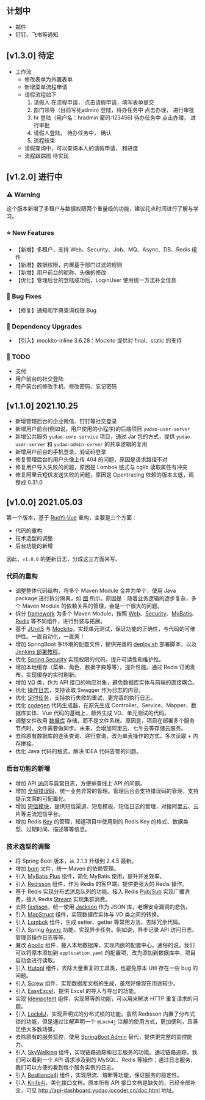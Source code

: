 ## 计划中

* 邮件
* 钉钉、飞书等通知

## [v1.3.0] 待定

* 工作流
  * 修改表单为外置表单
  * 新增菜单流程申请
  * 请假流程如下
    1. 请假人 在流程申请， 点击请假申请，填写表单提交
    2. 部门领导（目前写死admin)  登陆，待办任务中 点击办理， 进行审批
    3. hr 登陆（用户名：hradmin 密码:123456)  待办任务中 点击办理， 进行审批
    4. 请假人登陆， 待办任务中， 确认
    5. 流程结束
  * 请假查询中，可以查询本人的请假申请， 和进度
  * 流程跟踪图 待实现


## [v1.2.0] 进行中

### ⚠️ Warning

这个版本新增了多租户与数据权限两个重量级的功能，建议花点时间进行了解与学习。

### ⭐ New Features

* 【新增】多租户，支持 Web、Security、Job、MQ、Async、DB、Redis 组件
* 【新增】数据权限，内置基于部门过滤的规则
* 【新增】用户前台的昵称、头像的修改
* 【优化】管理后台的登陆成功后，LoginUser 使用统一方法补全信息

### 🐞 Bug Fixes

* 【修复】通知和字典查询权限 Bug

### 🔨 Dependency Upgrades

* 【引入】mockito-inline 3.6.28：Mockito 提供对 final、static 的支持

### 📝 TODO

* 支付
* 用户前台的社交登陆
* 用户前台的修改手机、修改密码、忘记密码

## [v1.1.0] 2021.10.25

* 新增管理后台的企业微信、钉钉等社交登录
* 新增用户前台(例如说，用户使用的小程序)的后端项目 `yudao-user-server`
* 新增公共服务 `yudao-core-service` 项目，通过 Jar 包的方式，提供 `yudao-user-server` 和 `yudao-admin-server` 的共享逻辑的复用
* 新增用户前台的手机登录、验证码登录
* 修复管理后台的用户头像上传 404 的问题，原因是请求路径不对
* 修复用户导入失败的问题，原因是 Lombok 链式与 cglib 读取属性有冲突
* 修复阿里云短信发送失败的问题，原因是 Opentracing 依赖的版本太低，调整成 0.31.0

## [v1.0.0] 2021.05.03

第一个版本，基于 [RuoYi-Vue](https://gitee.com/y_project/RuoYi-Vue) 重构，主要是三个方面：
* 代码的重构
* 技术选型的调整
* 后台功能的新增

因此，`v1.0.0` 的更新日志，分成这三方面来写。

### 代码的重构

* 调整整体代码结构，将多个 Maven Module 合并为单个，使用 Java package 进行拆分隔离，如 [图](https://static.iocoder.cn/ruoyi-vue-pro-modules.jpg) 所示。原因是：随着业务逻辑的逐步复杂，多个 Maven Module 的依赖关系的管理，会是一个很大的问题。
* 拆分 [framework](https://gitee.com/zhijiantianya/ruoyi-vue-pro/tree/master/yudao-framework) 为多个 Maven Module，按照 [Web](https://gitee.com/zhijiantianya/ruoyi-vue-pro/tree/master/yudao-framework/yudao-spring-boot-starter-web)、[Security](https://gitee.com/zhijiantianya/ruoyi-vue-pro/tree/master/yudao-framework/yudao-spring-boot-starter-security)、[MyBatis](https://gitee.com/zhijiantianya/ruoyi-vue-pro/tree/master/yudao-framework/yudao-spring-boot-starter-mybatis)、[Redis](https://gitee.com/zhijiantianya/ruoyi-vue-pro/tree/master/yudao-framework/yudao-spring-boot-starter-redis) 等不同组件，进行封装与拓展。
* 基于 [JUnit5](https://junit.org/junit5/) 与 [Mockito](https://github.com/mockito/mockito)，实现单元测试，保证功能的正确性，与代码的可维护性。一直自动化，一直爽！
* 增加 SpringBoot 多环境的配置文件，提供完善的 [deploy.sh](https://gitee.com/zhijiantianya/ruoyi-vue-pro/blob/master/bin/deploy.sh) 部署脚本，以及 [Jenkins 部署教程](https://juejin.cn/post/6942098287533129765)。
* 优化 [Spring Security](https://gitee.com/zhijiantianya/ruoyi-vue-pro/tree/master/yudao-framework/yudao-spring-boot-starter-security) 实现权限的代码，提升可读性和维护性。
* 增加本地缓存（菜单、角色、数据字典等等），提升性能。通过 Redis 订阅发布，实现缓存的实时刷新。
* 增加 [VO](https://gitee.com/zhijiantianya/ruoyi-vue-pro/tree/master/yudao-admin-server/src/main/java/cn/iocoder/yudao/adminserver/modules/system/controller/auth/vo) 类，作为 API 接口的响应对象，避免数据库实体与前端的直接耦合。
* 优化 [操作日志](https://gitee.com/zhijiantianya/ruoyi-vue-pro/tree/master/src/main/java/cn/iocoder/dashboard/framework/logger/operatelog)，支持读取 Swagger 作为日志的内容。
* 优化 [定时任务](https://gitee.com/zhijiantianya/ruoyi-vue-pro/tree/master/src/main/java/cn/iocoder/dashboard/framework/quartz)，支持执行失败的重试，更完善的执行日志。
* 优化 [codegen](https://gitee.com/zhijiantianya/ruoyi-vue-pro/tree/master/yudao-admin-server/src/main/java/cn/iocoder/yudao/adminserver/modules/tool/service/codegen) 代码生成器，在原先生成 Controller、Service、Mapper、数据库实体、Vue 代码的基础上，额外生成 VO、单元测试的代码。
* 调整文件改用 [数据库](https://gitee.com/zhijiantianya/ruoyi-vue-pro/blob/master/yudao-admin-server/src/main/java/cn/iocoder/yudao/adminserver/modules/infra/dal/dataobject/file/InfFileDO.java) 存储，而不是文件系统。原因是，项目在部署多个服务节点时，文件需要做同步。未来，会增加阿里云、七牛云等存储云服务。
* 去除原有数据库的连表查询、递归查询，改为单表操作的方式，多次读取 + 内存拼接。
* 优化 Java 代码的格式，解决 IDEA 代码告警的问题。

### 后台功能的新增

* 增加 API [访问](https://gitee.com/zhijiantianya/ruoyi-vue-pro/blob/master/yudao-admin-server/src/main/java/cn/iocoder/yudao/adminserver/modules/infra/dal/dataobject/logger/InfApiAccessLogDO.java)与[异常](https://gitee.com/zhijiantianya/ruoyi-vue-pro/blob/master/yudao-admin-server/src/main/java/cn/iocoder/yudao/adminserver/modules/infra/dal/dataobject/logger/InfApiErrorLogDO.java)日志，方便排查线上 API 的问题。
* 增加 [全局错误码](https://gitee.com/zhijiantianya/ruoyi-vue-pro/blob/master/yudao-admin-server/src/main/java/cn/iocoder/yudao/adminserver/modules/system/dal/dataobject/errorcode/SysErrorCodeDO.java)，统一业务异常的管理。管理后台会支持错误码的管理，支持提示文案的可配置化。
* 增加 [短信模块](https://gitee.com/zhijiantianya/ruoyi-vue-pro/tree/master/yudao-admin-server/src/main/java/cn/iocoder/yudao/adminserver/modules/system/service/sms)，提供短信渠道、短息模板、短信日志的管理，对接阿里云、云片等主流短信平台。
* 增加 Redis [Key](https://gitee.com/zhijiantianya/ruoyi-vue-pro/blob/master/yudao-framework/yudao-spring-boot-starter-redis/src/main/java/cn/iocoder/yudao/framework/redis/core/RedisKeyDefine.java) 的管理，知道项目中使用到的 Redis Key 的格式、数据类型、过期时间、描述等等信息。

### 技术选型的调整

* 将 Spring Boot 版本，从 2.1.3 升级到 2.4.5 最新。
* 增加 [bom](https://gitee.com/zhijiantianya/ruoyi-vue-pro/blob/master/yudao-dependencies/pom.xml) 文件，统一 Maven 的依赖管理。
* 引入 [MyBatis Plus](https://baomidou.com/) 组件，简化 MyBatis 使用，提升开发效率。
* 引入 [Redisson](https://github.com/redisson/redisson) 组件，作为 Redis 的客户端，提供更强大的 Redis 操作。
* 基于 Redis 实现分布式消息队列的功能。接入 Redis [Pub/Sub](https://redis.io/topics/pubsub) 实现广播消费，接入 Redis [Stream](https://redis.io/topics/streams-intro) 实现集群消费。
* 去除 [fastjson](https://github.com/alibaba/fastjson)，统一使用 [Jackson](https://www.jackson.com/) 作为 JSON 库，老爆安全漏洞的悲伤。
* 引入 [MapStruct](https://mapstruct.org/) 组件，实现数据库实体与 VO 类之间的转换。
* 引入 [Lombok](https://projectlombok.org/) 组件，生成 setter、getter 等常用方法，去除冗余代码。
* 引入 Spring [Async](https://www.iocoder.cn/Spring-Boot/Async-Job/?oschina) 功能，实现异步任务。例如说，异步记录 API 访问日志、管理员操作日志等等。
* 魔改 [Apollo](https://github.com/ctripcorp/apollo) 组件，接入本地数据库，实现内嵌的配置中心。通俗的说，我们可以将原本添加到 `application.yaml` 的配置项，改为添加到数据库中，项目启动会进行读取。
* 引入 [Hutool](https://github.com/dromara/hutool) 组件，去除大量重复的工具类，也避免原本 Util 存在一些 bug 的问题。
* 引入 [Screw](https://github.com/pingfangushi/screw) 组件，实现数据库文档的生成，虽然好像现在用途较少。
* 引入 [EasyExcel](https://github.com/alibaba/easyexcel)，提供 Excel 的导入与导出的功能。
* 实现 [Idempotent](https://gitee.com/zhijiantianya/ruoyi-vue-pro/tree/master/yudao-framework/yudao-spring-boot-starter-protection/src/main/java/cn/iocoder/yudao/framework/idempotent) 组件，实现幂等的功能，可以用来解决 HTTP 重复请求的问题。
* 引入 [Lock4J](https://gitee.com/baomidou/lock4j)，实现声明式的分布式锁的功能。虽然 Redisson 内置了分布式锁的功能，但是通过注解声明一个 `@Lock4j` 注解的使用方式，更加便利，且满足绝大多数场景。
* 去除原有的服务监控，使用 [SpringBoot Admin](https://github.com/codecentric/spring-boot-admin) 替代，提供更完整的监控能力。
* 引入 [SkyWalking](https://github.com/apache/skywalking) 组件，实现链路追踪和日志服务的功能。通过链路追踪，我们可以看到一个 API 请求涉及到的 MySQL、Redis 等操作；通过日志服务，我们可以方便的看到每个服务实例的日志。
* 引入 [Resilience4j](https://github.com/quartz-scheduler) 组件，实现限流、熔断等功能，保证服务的稳定性。
* 引入 [Knife4j](https://gitee.com/xiaoym/knife4j)，美化接口文档。原本所有 API 接口文档是缺失的，已经全部补全，可见 <http://api-dashboard.yudao.iocoder.cn/doc.html> 地址。
